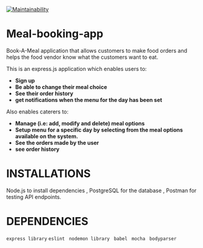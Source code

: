 [![Maintainability](https://api.codeclimate.com/v1/badges/cbcf4165d1b602ec9fce/maintainability)](https://codeclimate.com/github/Mohamilr/Meal-booking-app/maintainability)
# Meal-booking-app

Book-A-Meal application that allows customers to make food orders and helps the food vendor know what the customers want to eat.

This is an express.js application which enables users to:

- **Sign up**
- **Be able to change their meal choice**
- **See their order history**
- **get notifications when the menu for
  the day has been set**

Also enables caterers to:

- **Manage (i.e: add, modify and delete) meal options**
- **Setup menu for a specific day by selecting from the
  meal options available on the system.**
- **See the orders made by the user**
- **see order history**

# INSTALLATIONS

Node.js to install dependencies , PostgreSQL for the database , Postman for testing API endpoints.

# DEPENDENCIES

`express library`
`eslint `
`nodemon library `
`babel `
`mocha `
`bodyparser`